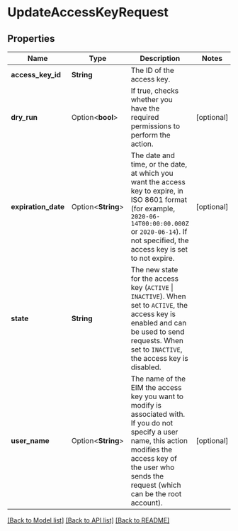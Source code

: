 # UpdateAccessKeyRequest

## Properties

Name | Type | Description | Notes
------------ | ------------- | ------------- | -------------
**access_key_id** | **String** | The ID of the access key. | 
**dry_run** | Option<**bool**> | If true, checks whether you have the required permissions to perform the action. | [optional]
**expiration_date** | Option<**String**> | The date and time, or the date, at which you want the access key to expire, in ISO 8601 format (for example, `2020-06-14T00:00:00.000Z` or `2020-06-14`). If not specified, the access key is set to not expire. | [optional]
**state** | **String** | The new state for the access key (`ACTIVE` \\| `INACTIVE`). When set to `ACTIVE`, the access key is enabled and can be used to send requests. When set to `INACTIVE`, the access key is disabled. | 
**user_name** | Option<**String**> | The name of the EIM the access key you want to modify is associated with. If you do not specify a user name, this action modifies the access key of the user who sends the request (which can be the root account). | [optional]

[[Back to Model list]](../README.md#documentation-for-models) [[Back to API list]](../README.md#documentation-for-api-endpoints) [[Back to README]](../README.md)


